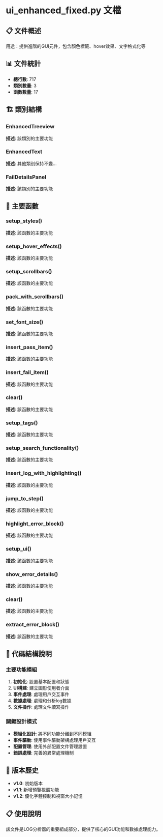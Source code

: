 # ui_enhanced_fixed.py 文檔

## 📋 文件概述
用途：提供進階的GUI元件，包含顏色標籤、hover效果、文字格式化等

## 📊 文件統計
- **總行數**: 717
- **類別數量**: 3
- **函數數量**: 17

## 🏗️ 類別結構

### EnhancedTreeview
**描述**: 該類別的主要功能

### EnhancedText
**描述**: 其他類別保持不變...

### FailDetailsPanel
**描述**: 該類別的主要功能

## 🔧 主要函數

### setup_styles()
**描述**: 該函數的主要功能

### setup_hover_effects()
**描述**: 該函數的主要功能

### setup_scrollbars()
**描述**: 該函數的主要功能

### pack_with_scrollbars()
**描述**: 該函數的主要功能

### set_font_size()
**描述**: 該函數的主要功能

### insert_pass_item()
**描述**: 該函數的主要功能

### insert_fail_item()
**描述**: 該函數的主要功能

### clear()
**描述**: 該函數的主要功能

### setup_tags()
**描述**: 該函數的主要功能

### setup_search_functionality()
**描述**: 該函數的主要功能

### insert_log_with_highlighting()
**描述**: 該函數的主要功能

### jump_to_step()
**描述**: 該函數的主要功能

### highlight_error_block()
**描述**: 該函數的主要功能

### setup_ui()
**描述**: 該函數的主要功能

### show_error_details()
**描述**: 該函數的主要功能

### clear()
**描述**: 該函數的主要功能

### extract_error_block()
**描述**: 該函數的主要功能

## 📝 代碼結構說明

### 主要功能模組
1. **初始化**: 設置基本配置和狀態
2. **UI構建**: 建立圖形使用者介面
3. **事件處理**: 處理用戶交互事件
4. **數據處理**: 處理和分析log數據
5. **文件操作**: 處理文件讀寫操作

### 關鍵設計模式
- **模組化設計**: 將不同功能分離到不同模組
- **事件驅動**: 使用事件驅動架構處理用戶交互
- **配置管理**: 使用外部配置文件管理設置
- **錯誤處理**: 完善的異常處理機制

## 🔄 版本歷史
- **v1.0**: 初始版本
- **v1.1**: 新增預覽視窗功能
- **v1.2**: 優化字體控制和視窗大小記憶

## 📋 使用說明
該文件是LOG分析器的重要組成部分，提供了核心的GUI功能和數據處理能力。

